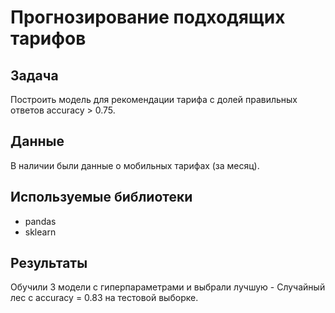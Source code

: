  #	Прогнозирование подходящих тарифов

## Задача
Построить модель для рекомендации тарифа с долей правильных ответов accuracy > 0.75.

## Данные
В наличии были данные о мобильных тарифах (за месяц).

## Используемые библиотеки
- pandas
- sklearn

## Результаты
Обучили 3 модели с гиперпараметрами и выбрали лучшую - Случайный лес с accuracy = 0.83 на тестовой выборке.
